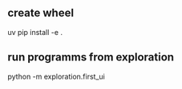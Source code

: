 
## create wheel
uv pip install -e .


## run programms from exploration
python -m exploration.first_ui